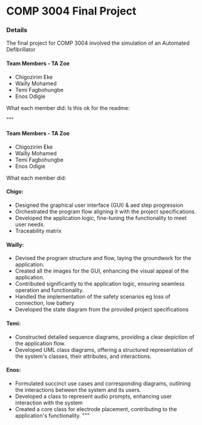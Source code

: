 # COMP 3004 Final Project 

### Details
The final project for COMP 3004 involved the simulation of an Automated Defibrillator 


#### Team Members - TA Zoe
- Chigozirim Eke
- Wailly Mohamed
- Temi Fagbohungbe
- Enos Odigie

What each member did: 
Is this ok for the readme:

"""
#### Team Members - TA Zoe
- Chigozirim Eke
- Wailly Mohamed
- Temi Fagbohungbe
- Enos Odigie

What each member did: 
#### Chigo:
- Designed the graphical user interface (GUI) & aed step progression
- Orchestrated the program flow aligning it with the project specifications.
- Developed the application logic, fine-tuning the functionality to meet user needs.
- Traceability matrix


#### Wailly:
- Devised the program structure and flow, laying the groundwork for the application.
- Created all the images for the GUI, enhancing the visual appeal of the application.
- Contributed significantly to the application logic, ensuring seamless operation and functionality.
- Handled the implementation of the safety scenarios eg loss of connection, low battery
- Developed the state diagram from the provided project specifications

#### Temi:
- Constructed detailed sequence diagrams, providing a clear depiction of the application flow.
- Developed UML class diagrams, offering a structured representation of the system's classes, their attributes, and interactions.

#### Enos:
- Formulated succinct use cases and corresponding diagrams, outlining the interactions between the system and its users.
- Developed a class to represent audio prompts, enhancing user interaction with the system
- Created a core class for electrode placement, contributing to the application's functionality.
"""
